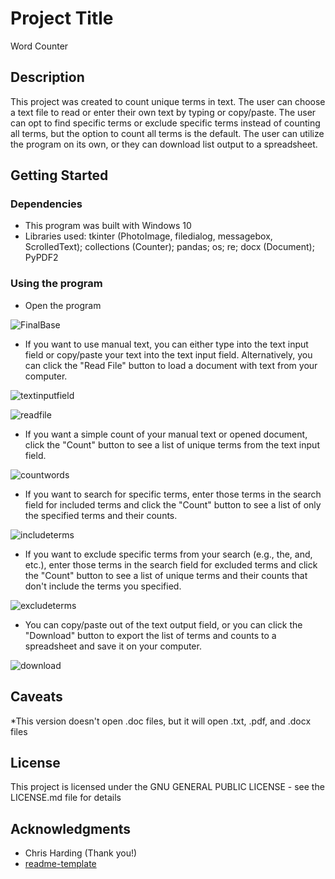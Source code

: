 # Project Title

Word Counter

## Description

This project was created to count unique terms in text. The user can choose a text file to read or enter their own text by typing or copy/paste. The user can opt to find specific terms or exclude specific terms instead of counting all terms, but the option to count all terms is the default. The user can utilize the program on its own, or they can download list output to a spreadsheet.  

## Getting Started

### Dependencies

* This program was built with Windows 10
* Libraries used: tkinter (PhotoImage, filedialog, messagebox, ScrolledText); collections (Counter); pandas; os; re; docx (Document); PyPDF2

### Using the program

* Open the program

![FinalBase](https://github.com/user-attachments/assets/6fed6411-468c-4fe0-9e45-cd9056fcec96)

* If you want to use manual text, you can either type into the text input field or copy/paste your text into the text input field. Alternatively, you can click the "Read File" button to load a document with text from your computer.

![textinputfield](https://github.com/user-attachments/assets/9253510a-3094-4ec7-9ab0-148bc4efc85f)

![readfile](https://github.com/user-attachments/assets/14af70bb-e74b-408f-9aff-4cb9199e28d3)

* If you want a simple count of your manual text or opened document, click the "Count" button to see a list of unique terms from the text input field.

![countwords](https://github.com/user-attachments/assets/75f4dd97-b643-4152-8033-b19d204809cf)

* If you want to search for specific terms, enter those terms in the search field for included terms and click the "Count" button to see a list of only the specified terms and their counts.

![includeterms](https://github.com/user-attachments/assets/dad6846c-20bc-403f-b1ac-d0255fdc414c)

* If you want to exclude specific terms from your search (e.g., the, and, etc.), enter those terms in the search field for excluded terms and click the "Count" button to see a list of unique terms and their counts that don't include the terms you specified.

![excludeterms](https://github.com/user-attachments/assets/94d86adf-4679-4a6e-8cb4-5126ae89f9bf)

* You can copy/paste out of the text output field, or you can click the "Download" button to export the list of terms and counts to a spreadsheet and save it on your computer.

![download](https://github.com/user-attachments/assets/ae474eea-04c5-404b-baf7-f51bfcef46d3)

## Caveats

*This version doesn't open .doc files, but it will open .txt, .pdf, and .docx files

## License

This project is licensed under the GNU GENERAL PUBLIC LICENSE - see the LICENSE.md file for details

## Acknowledgments

* Chris Harding (Thank you!)
* [readme-template](https://github.com/dompizzie/readme-template)
  

